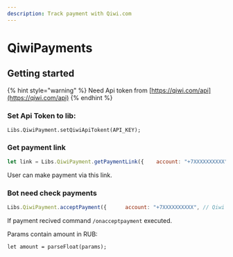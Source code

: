 ```yaml
---
description: Track payment with Qiwi.com
---
```


# QiwiPayments

## Getting started

{% hint style="warning" %}
Need Api token from [https://qiwi.com/api](https://qiwi.com/api)
{% endhint %}

### Set Api Token to lib:

`Libs.QiwiPayment.setQiwiApiTokent(API_KEY);`

### Get payment link

```javascript
let link = Libs.QiwiPayment.getPaymentLink({    account: "+7XXXXXXXXXX", // Qiwi wallet    amount: 250, // amount in RUB    comment: "u" + String(user.id) // track transaction with label for user or order });
```

User can make payment via this link.

### Bot need check payments

```javascript
Libs.QiwiPayment.acceptPayment({      account: "+7XXXXXXXXXX", // Qiwi wallet      onSuccess: "/onacceptpayment",      onNoPaymentYet: "/onnopaymentyet",      comment: "u" + user.id // track transaction with label for user or order})
```

If payment recived command `/onacceptpayment` executed.

Params contain amount in RUB:

`let amount = parseFloat(params);`

